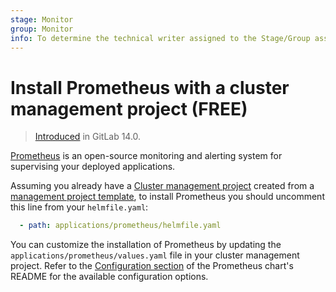 ```yaml
---
stage: Monitor
group: Monitor
info: To determine the technical writer assigned to the Stage/Group associated with this page, see https://about.gitlab.com/handbook/engineering/ux/technical-writing/#assignments
---
```


# Install Prometheus with a cluster management project **(FREE)**

> [Introduced](https://gitlab.com/gitlab-org/project-templates/cluster-management/-/merge_requests/5) in GitLab 14.0.

[Prometheus](https://prometheus.io/docs/introduction/overview/) is an
open-source monitoring and alerting system for supervising your
deployed applications.

Assuming you already have a [Cluster management project](../../../../../user/clusters/management_project.md) created from a
[management project template](../../../../../user/clusters/management_project_template.md), to install Prometheus you should
uncomment this line from your `helmfile.yaml`:

```yaml
  - path: applications/prometheus/helmfile.yaml
```

You can customize the installation of Prometheus by updating the
`applications/prometheus/values.yaml` file in your cluster
management project. Refer to the
[Configuration section](https://github.com/helm/charts/tree/master/stable/prometheus#configuration)
of the Prometheus chart's README for the available configuration options.
